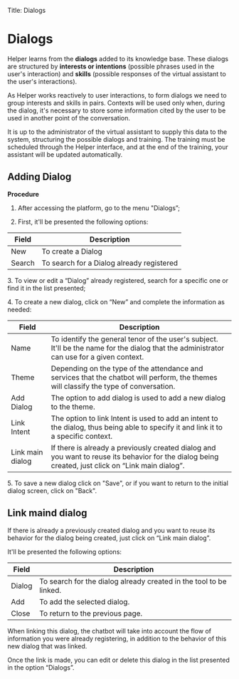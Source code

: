 Title: Dialogs

# Dialogs

Helper learns from the **dialogs** added to its knowledge base. These dialogs are structured by **interests or intentions** (possible phrases used in the user's interaction) and **skills** (possible responses of the virtual assistant to the user's interactions).

As Helper works reactively to user interactions, to form dialogs we need to group interests and skills in pairs. Contexts will be used only when, during the dialog, it's necessary to store some information cited by the user to be used in another point of the conversation. 

It is up to the administrator of the virtual assistant to supply this data to the system, structuring the possible dialogs and training. The training must be scheduled through the Helper interface, and at the end of the training, your assistant will be updated automatically. 

## Adding Dialog

**Procedure**

1.  After accessing the platform, go to the menu "Dialogs”;

2.  First, it'll be presented the following options:

|Field|Description|
|-|-|
|New|To create a Dialog|
|Search|To search for a Dialog already registered|

3\.  To view or edit a “Dialog” already registered, search for a specific one or find it in the list presented;

4\.  To create a new dialog, click on “New” and complete the information as needed:

|Field|Description|
|--------------------------------|-------------------------------|
| Name| To identify the general tenor of the user's subject. It'll be the name for the dialog that the administrator can use for a given context.|
| Theme| Depending on the type of the attendance and services that the chatbot will perform, the themes will classify the type of conversation.|
| Add Dialog| The option to add dialog is used to add a new dialog to the theme.|
| Link Intent| The option to link Intent is used to add an intent to the dialog, thus being able to specify it and link it to a specific context.|
| Link main dialog | If there is already a previously created dialog and you want to reuse its behavior for the dialog being created, just click on “Link main dialog”. |

5\.  To save a new dialog click on "Save", or if you want to return to the initial dialog screen, click on "Back".

## Link maind dialog

If there is already a previously created dialog and you want to reuse its behavior for the dialog being created, just click on “Link main dialog”.

It'll be presented the following options:

|Field|Description|
|-|-|
| Dialog | To search for the dialog already created in the tool to be linked. |
| Add | To add the selected dialog.|
| Close| To return to the previous page.|

When linking this dialog, the chatbot will take into account the flow of information you were already registering, in addition to the behavior of this new dialog that was linked.

Once the link is made, you can edit or delete this dialog in the list presented in the option “Dialogs”.
